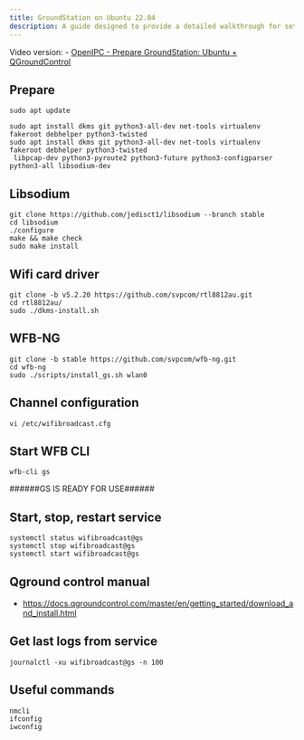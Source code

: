 ```yaml
---
title: GroundStation on Ubuntu 22.04
description: A guide designed to provide a detailed walkthrough for setting up the groundstation on Ubuntu
---
```


Video version: - [OpenIPC - Prepare GroundStation: Ubuntu + QGroundControl](https://www.youtube.com/watch?v=JMtRAsOm0Dc)

## Prepare
```
sudo apt update
```
```
sudo apt install dkms git python3-all-dev net-tools virtualenv fakeroot debhelper python3-twisted
sudo apt install dkms git python3-all-dev net-tools virtualenv fakeroot debhelper python3-twisted
 libpcap-dev python3-pyroute2 python3-future python3-configparser python3-all libsodium-dev
```

## Libsodium
```
git clone https://github.com/jedisct1/libsodium --branch stable
cd libsodium
./configure
make && make check
sudo make install
```

## Wifi card driver
```
git clone -b v5.2.20 https://github.com/svpcom/rtl8812au.git
cd rtl8812au/
sudo ./dkms-install.sh
```

## WFB-NG
```
git clone -b stable https://github.com/svpcom/wfb-ng.git
cd wfb-ng
sudo ./scripts/install_gs.sh wlan0
```

## Channel configuration
```
vi /etc/wifibroadcast.cfg
```

## Start WFB CLI
```
wfb-cli gs
```
######GS IS READY FOR USE######

## Start, stop, restart service
```
systemctl status wifibroadcast@gs
systemctl stop wifibroadcast@gs
systemctl start wifibroadcast@gs
```

## Qground control manual

- https://docs.qgroundcontrol.com/master/en/getting_started/download_and_install.html

## Get last logs from service
```
journalctl -xu wifibroadcast@gs -n 100
```

## Useful commands
```
nmcli
ifconfig
iwconfig

```



